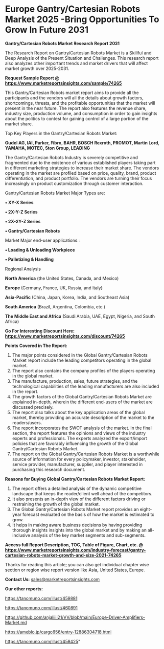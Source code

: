  # Europe Gantry/Cartesian Robots Market 2025 -Bring Opportunities To Grow In Future 2031

<strong>Gantry/Cartesian Robots Market Research Report 2031</strong>

The Research Report on Gantry/Cartesian Robots Market is a Skillful and Deep Analysis of the Present Situation and Challenges. This research report also analyzes other important trends and market drivers that will affect market growth over 2025-2031.

<strong>Request Sample Report @ <a href=https://www.marketreportsinsights.com/sample/74265>https://www.marketreportsinsights.com/sample/74265</a></strong>

This Gantry/Cartesian Robots market report aims to provide all the participants and the vendors will all the details about growth factors, shortcomings, threats, and the profitable opportunities that the market will present in the near future. The report also features the revenue share, industry size, production volume, and consumption in order to gain insights about the politics to contest for gaining control of a large portion of the market share.

Top Key Players in the Gantry/Cartesian Robots Market:

<strong>Gudel AG, IAI, Parker, Fibro, BAHR, BOSCH Rexroth, PROMOT, Martin Lord, YAMAHA, MOTEC, Ston Group, LEADING</strong>

The Gantry/Cartesian Robots Industry is severely competitive and fragmented due to the existence of various established players taking part in different marketing strategies to increase their market share. The vendors operating in the market are profiled based on price, quality, brand, product differentiation, and product portfolio. The vendors are turning their focus increasingly on product customization through customer interaction.

Gantry/Cartesian Robots Market Major Types are:

<strong>• XY-X Series

• 2X-Y-Z Series

• 2X-2Y-Z Series

• Gantry/Cartesian Robots</strong>

Market Major end-user applications :

<strong>• Loading & Unloading Workpiece

• Palletizing & Handling</strong>

Regional Analysis

</u><strong><b>North America</b></strong> (the United States, Canada, and Mexico)

<strong><b>Europe </b></strong>(Germany, France, UK, Russia, and Italy)

<strong><b>Asia-Pacific</b></strong> (China, Japan, Korea, India, and Southeast Asia)

<strong><b>South America</b></strong> (Brazil, Argentina, Colombia, etc.)

<strong><b>The Middle East and Africa</b></strong> (Saudi Arabia, UAE, Egypt, Nigeria, and South Africa)

<strong>Go For Interesting Discount Here: <a href=https://www.marketreportsinsights.com/discount/74265>https://www.marketreportsinsights.com/discount/74265</a></strong>

<strong>Points Covered in The Report:</strong>
<ol>
  <li>The major points considered in the Global Gantry/Cartesian Robots Market report include the leading competitors operating in the global market.</li>
  <li>The report also contains the company profiles of the players operating in the global market.</li>
  <li>The manufacture, production, sales, future strategies, and the technological capabilities of the leading manufacturers are also included in the report.</li>
  <li>The growth factors of the Global Gantry/Cartesian Robots Market are explained in-depth, wherein the different end-users of the market are discussed precisely.</li>
  <li>The report also talks about the key application areas of the global market, thereby providing an accurate description of the market to the readers/users.</li>
  <li>The report incorporates the SWOT analysis of the market. In the final section, the report features the opinions and views of the industry experts and professionals. The experts analyzed the export/import policies that are favorably influencing the growth of the Global Gantry/Cartesian Robots Market.</li>
  <li>The report on the Global Gantry/Cartesian Robots Market is a worthwhile source of information for every policymaker, investor, stakeholder, service provider, manufacturer, supplier, and player interested in purchasing this research document.</li>
</ol>
<strong>Reasons for Buying Global Gantry/Cartesian Robots Market Report:</strong>

<ol>
  <li>The report offers a detailed analysis of the dynamic competitive landscape that keeps the reader/client well ahead of the competitors.</li>
  <li>It also presents an in-depth view of the different factors driving or restraining the growth of the global market.</li>
  <li>The Global Gantry/Cartesian Robots Market report provides an eight-year forecast evaluated on the basis of how the market is estimated to grow.</li>
  <li>It helps in making aware business decisions by having providing thorough insights insights into the global market and by making an all-inclusive analysis of the key market segments and sub-segments.</li>
</ol>
<strong>Access full Report Description, TOC, Table of Figure, Chart, etc. @ <a href=https://www.marketreportsinsights.com/industry-forecast/gantry-cartesian-robots-market-growth-and-size-2021-74265>https://www.marketreportsinsights.com/industry-forecast/gantry-cartesian-robots-market-growth-and-size-2021-74265</a></strong>


Thanks for reading this article; you can also get individual chapter wise section or region wise report version like Asia, United States, Europe.

<strong>Contact Us:</strong>
sales@marketreportsinsights.com

<strong>Our other reports:</strong>

<a href=https://tanomuno.com/illust/459881>https://tanomuno.com/illust/459881</a>

<a href=https://tanomuno.com/illust/460891>https://tanomuno.com/illust/460891</a>

<a href=https://github.com/anjaliiii21/VV/blob/main/Europe-Driver-Amplifiers-Market.md>https://github.com/anjaliiii21/VV/blob/main/Europe-Driver-Amplifiers-Market.md</a>

<a href=https://ameblo.jp/cargo656/entry-12886304718.html>https://ameblo.jp/cargo656/entry-12886304718.html</a>

<a href=https://tanomuno.com/illust/458425>https://tanomuno.com/illust/458425</a>"
